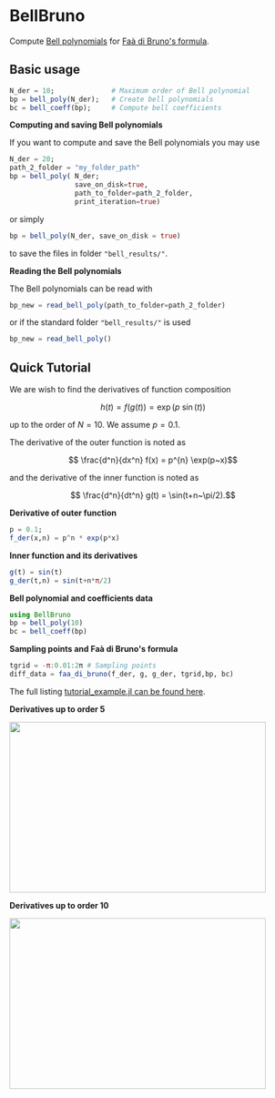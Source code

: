 # BellBruno

<!--[![Stable](https://img.shields.io/badge/docs-stable-blue.svg)](https://stephans3.github.io/BellBruno.jl/stable/)
[![Dev](https://img.shields.io/badge/docs-dev-blue.svg)](https://stephans3.github.io/BellBruno.jl/dev/)
[![Build Status](https://github.com/stephans3/BellBruno.jl/actions/workflows/CI.yml/badge.svg?branch=main)](https://github.com/stephans3/BellBruno.jl/actions/workflows/CI.yml?query=branch%3Amain)-->

Compute [Bell polynomials](https://en.wikipedia.org/wiki/Bell_polynomials) for [Faà di Bruno's formula](https://en.wikipedia.org/wiki/Fa%C3%A0_di_Bruno's_formula).

## Basic usage

```julia
N_der = 10;              # Maximum order of Bell polynomial
bp = bell_poly(N_der);   # Create bell polynomials
bc = bell_coeff(bp);     # Compute bell coefficients
```


**Computing and saving Bell polynomials**

If you want to compute and save the Bell polynomials you may use

```julia
N_der = 20;
path_2_folder = "my_folder_path"
bp = bell_poly( N_der; 
                save_on_disk=true, 
                path_to_folder=path_2_folder, 
                print_iteration=true)
```

or simply
```julia
bp = bell_poly(N_der, save_on_disk = true)
```
to save the files in folder `"bell_results/"`.


**Reading the Bell polynomials**

The Bell polynomials can be read with

```julia
bp_new = read_bell_poly(path_to_folder=path_2_folder)
```

or if the standard folder `"bell_results/"` is used

```julia
bp_new = read_bell_poly()
```

## Quick Tutorial

We are wish to find the derivatives of function composition

$$ h(t) = f(g(t)) = \exp(p~\sin(t))$$

up to the order of $N=10$. We assume $p=0.1$. 

The derivative of the outer function is noted as

$$ \frac{d^n}{dx^n} f(x) = p^{n} \exp(p~x)$$

and the derivative of the inner function is noted as

$$ \frac{d^n}{dt^n} g(t) = \sin(t+n~\pi/2).$$

**Derivative of outer function**

```julia
p = 0.1;
f_der(x,n) = p^n * exp(p*x) 
```

**Inner function and its derivatives**

```julia
g(t) = sin(t)
g_der(t,n) = sin(t+n*π/2)
```

**Bell polynomial and coefficients data**

```julia
using BellBruno
bp = bell_poly(10)
bc = bell_coeff(bp)
```

**Sampling points and Faà di Bruno's formula**
```julia
tgrid = -π:0.01:2π # Sampling points
diff_data = faa_di_bruno(f_der, g, g_der, tgrid,bp, bc)
```

The full listing [tutorial_example.jl can be found here](https://github.com/stephans3/BellBruno.jl/blob/master/examples/src/tutorial_example.jl).

**Derivatives up to order 5**

<img src="https://raw.githubusercontent.com/stephans3/BellBruno.jl/master/examples/assets/tutorial_1.png" width="450" height="300">

**Derivatives up to order 10**

<img src="https://raw.githubusercontent.com/stephans3/BellBruno.jl/master/examples/assets/tutorial_2.png" width="450" height="300">